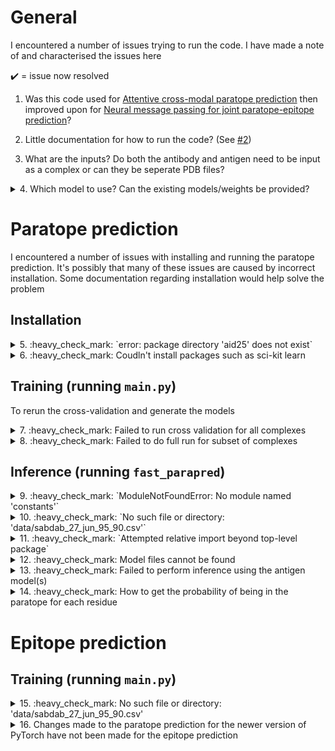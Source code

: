 # General

I encountered a number of issues trying to run the code. I have made a note of and characterised the issues here

:heavy_check_mark: = issue now resolved

1) Was this code used for [Attentive cross-modal paratope prediction](https://arxiv.org/pdf/1806.04398) then improved upon for [Neural message passing for joint paratope-epitope prediction](https://arxiv.org/pdf/2106.00757.pdf)?

2) Little documentation for how to run the code? (See [#2](https://github.com/andreeadeac22/attentive-parapred/issues/2))

3) What are the inputs? Do both the antibody and antigen need to be input as a complex or can they be seperate PDB files?

<details>
<summary>4. Which model to use? Can the existing models/weights be provided? </summary>

Code for the following models exists. However, it is not clear which model is best to use and the trained weights for each of the models are not included within the repository. Using the code the models can be retrained but it's not clear what run or fold is best to use from the 100 generated files.

| Paper | Model name                            | Code | Description                                                                                     |
|-------|---------------------------------------|------|-------------------------------------------------------------------------------------------------|
| 2018  | LSTM Baseline aka RNNModel            | 6    | Antibody-only paratope prediction, baseline                                                     |
| 2018  | Parapred  aka AbSeqModel              | 1    | Antibody-only paratope prediction, existing model by Liberis et al.                             |
| 2018  | Fast-Parapred aka AtrousSelf          | 5    | Antibody-only paratope prediction, while requiring only half the computational time of Parapred |
| 2018  | AG-Fast-Parapred aka AG               | 4    | Antibody and antigen paratope prediction                                                        |
| 2021? | Cross-self AG-Fast-Parapred aka XSelf | 7    | Improved antibody and antigen paratope prediction?                                              |
| 2021? | AttentionRNN                          | 2    | ?                                                                                               |
| 2021? | DilatedConv                           | 3    | ?                                                                                               |

</details>

# Paratope prediction

I encountered a number of issues with installing and running the paratope prediction. It's possibly that many of these issues are caused by incorrect installation. Some documentation regarding installation would help solve the problem

## Installation

<details>
<summary>5. :heavy_check_mark: `error: package directory 'aid25' does not exist` </summary>

Steps to replicate:
```bash
# Download repo
git clone https://github.com/andreeadeac22/attentive-parapred.git && cd attentive-parapred

# Create conda env
conda create --name parapred_test -y
conda activate parapred_test

# Install dependencies
python setup.py install
```

Fix: Changed package name (see [1ccecc6](https://github.com/PhilPalmer/attentive-parapred/commit/1ccecc618e4cd8fb7fb409a57b3efeb75ffddcf8))

</details>

<details>
<summary>6. :heavy_check_mark: Coudln't install packages such as sci-kit learn </summary>

Error:

Possibly an issue with my development environment and not the package:
```
error: Setup script exited with error: Command "g++ -pthread -B /home/pp502/.conda/envs/parapred/compiler_compat -Wl,--sysroot=/ -Wsign-compare -DNDEBUG -g -fwrapv -O3 -Wall -fPIC -I/home/pp502/.conda/envs/parapred/lib/python3.8/site-packages/numpy/core/include -I/home/pp502/.conda/envs/parapred/lib/python3.8/site-packages/numpy/core/include -I/home/pp502/.conda/envs/parapred/include/python3.8 -c sklearn/cluster/_dbscan_inner.cpp -o build/temp.linux-x86_64-3.8/sklearn/cluster/_dbscan_inner.o -MMD -MF build/temp.linux-x86_64-3.8/sklearn/cluster/_dbscan_inner.o.d" failed with exit status 1
```

Fix: Manually installed troublesome packages with conda and commented the installs out from my local version of the `setup.py` script

</details>

## Training (running `main.py`)

To rerun the cross-validation and generate the models

<details>
<summary>7. :heavy_check_mark: Failed to run cross validation for all complexes</summary>

Steps to replicate:
```bash
python main.py
```

Error:

Failed to run cross validation for all complexes in [`paratope/data/sabdab_27_jun_95_90.csv`](paratope/data/sabdab_27_jun_95_90.csv). It took a long while to process and samples and threw an error because a tensor was unexpectantly empty:
```
Computing and storing the dataset...
in load_chains
name A
Processing PDB  4bz1
all_max tensor(54.)
name D
Processing PDB  3gbm
name A
Processing PDB  2qqn
all_max tensor(66.)
name A
Processing PDB  5mes
name A
Processing PDB  2ypv
all_max tensor(110.)
name C
Processing PDB  4uu9
name B

....

Processing PDB  1w72
name 
Processing PDB  3gjf
name B
Processing PDB  3wkm
total dist torch.Size([1419, 32, 1269])
Crossvalidation run 1
cdrs torch.Size([1419, 32, 34])
ag torch.Size([1419, 1269, 28])
Fold:  1
len(train_idx 1277
---------------------------------------------------------------------------
IndexError                                Traceback (most recent call last)
~/Documents/GitHub/attentive-parapred/paratope/main.py in <module>
    147     initial_compute_classifier_metrics(labels, probs, threshold=0.4913739)
    148 
--> 149 run_cv()
    150 #process_cv_results()

~/Documents/GitHub/attentive-parapred/paratope/main.py in run_cv(dataset, output_folder, num_iters)
    103                            str(i) + "-fold-{}.pth.tar"
    104         kfold_cv_eval(dataset,
--> 105                       output_file, weights_template, seed=i)
    106 
    107 def process_cv_results():

~/Documents/GitHub/attentive-parapred/paratope/evaluation.py in kfold_cv_eval(dataset, output_file, weights_template, seed)
    121                             ag_train, ag_masks_train, ag_lengths_train, dist_mat_train, weights_template, i,
    122                             cdrs_test, lbls_test, mask_test, lengths_test,
--> 123                             ag_test, ag_masks_test, ag_lengths_test, dist_mat_test)
    124 
    125         print("test", file=track_f)

~/Documents/GitHub/attentive-parapred/paratope/xself_run.py in xself_run(cdrs_train, lbls_train, masks_train, lengths_train, ag_train, ag_masks_train, ag_lengths_train, dist_mat_train, weights_template, weights_template_number, cdrs_test, lbls_test, masks_test, lengths_test, ag_test, ag_masks_test, ag_lengths_test, dist_test)
    153             #print("Total time", total_time)
    154 
--> 155         print("Epoch %d - loss is %f : " % (epoch, epoch_loss.data[0]/batches_done))
    156         #print("--- %s seconds ---" % (total_time))
    157         times.append(total_time)

IndexError: invalid index of a 0-dim tensor. Use `tensor.item()` in Python or `tensor.item<T>()` in C++ to convert a 0-dim tensor to a number
```

Fix: As the error is caused by a print statement it can simply be commented out and the script will then run correctly (see [1c7b82d](https://github.com/PhilPalmer/attentive-parapred/commit/1c7b82daac39ed8084ad174e0015cac7e7157206))

</details>

<details>
<summary>8. :heavy_check_mark: Failed to do full run for subset of complexes</summary>

Steps to replicate:
```bash
# Keep only top 10 complexes and make back-up of all complexes
cd paratope/data
cp sabdab_27_jun_95_90.csv sabdab_27_jun_95_90.csv.bak && head -n 10 sabdab_27_jun_95_90.csv.bak > sabdab_27_jun_95_90.csv

# Modify the last 3 lines to do `full_run()` not just cross validation
head -n -3 main.py > main_full_run.py
echo 'full_run()' >> main_full_run.py

# Do full run
python main_full_run.py
```

Error:

For some reason it appears that too few arguments are passed to the function that performs forward propagation. This may be the result of PyTorch updates (see [here](https://discuss.pytorch.org/t/typeerror-forward-missing-2-required-positional-arguments-cap-lens-and-hidden/20010/2)), however, I am not sure because I am using the recommend version in the `requirements.txt`
```
---------------------------------------------------------------------------
TypeError                                 Traceback (most recent call last)
~/Documents/GitHub/attentive-parapred/paratope/main.py in <module>
    149 # run_cv()
    150 #process_cv_results()
--> 151 full_run()

~/Documents/GitHub/attentive-parapred/paratope/main.py in full_run(dataset, out_weights)
     65             print("input shape", input.data.shape)
     66             #print("lengths", lengths[j:j+32])
---> 67             output = model(input, lengths[j:j+32])
     68             lbls = index_select(total_lbls, 0, interval)
     69             print("lbls before pack", lbls.shape)

~/anaconda3/lib/python3.7/site-packages/torch/nn/modules/module.py in _call_impl(self, *input, **kwargs)
    725             result = self._slow_forward(*input, **kwargs)
    726         else:
--> 727             result = self.forward(*input, **kwargs)
    728         for hook in itertools.chain(
    729                 _global_forward_hooks.values(),

TypeError: forward() missing 2 required positional arguments: 'masks' and 'lengths'
```

Fix: I am unsure of the exact cause of this error but no fix is required as only the cross-validation can be run instead of the full run and no error is produced

</details>

## Inference (running `fast_parapred`)

<details>
<summary>9. :heavy_check_mark: `ModuleNotFoundError: No module named 'constants'` </summary>

Steps to replicate:
```bash
fast_parapred --help
```

Error:

Could not import other scripts when running the `fast_parapred` command:
```
Traceback (most recent call last):
  File "/home/pp502/.conda/envs/parapred/bin/fast_parapred", line 33, in <module>
    sys.exit(load_entry_point('Fast-Parapred==1.0', 'console_scripts', 'fast_parapred')())
  File "/home/pp502/.conda/envs/parapred/bin/fast_parapred", line 25, in importlib_load_entry_point
    return next(matches).load()
  File "/home/pp502/.conda/envs/parapred/lib/python3.8/importlib/metadata.py", line 77, in load
    module = import_module(match.group('module'))
  File "/home/pp502/.conda/envs/parapred/lib/python3.8/importlib/__init__.py", line 127, in import_module
    return _bootstrap._gcd_import(name[level:], package, level)
  File "<frozen importlib._bootstrap>", line 1014, in _gcd_import
  File "<frozen importlib._bootstrap>", line 991, in _find_and_load
  File "<frozen importlib._bootstrap>", line 975, in _find_and_load_unlocked
  File "<frozen importlib._bootstrap>", line 671, in _load_unlocked
  File "<frozen importlib._bootstrap_external>", line 848, in exec_module
  File "<frozen importlib._bootstrap>", line 219, in _call_with_frames_removed
  File "/home/pp502/.conda/envs/parapred/lib/python3.8/site-packages/paratope/library_commands.py", line 38, in <module>
    from constants import *
ModuleNotFoundError: No module named 'constants'
```

Fix: Run the `library_commands.py` script instead eg
```
python library_commands.py --help
```

</details>


<details>
<summary>10. :heavy_check_mark: `No such file or directory: 'data/sabdab_27_jun_95_90.csv'` </summary>

Steps to replicate:
```bash
python paratope/library_commands.py --help
```

Error: The SAbDab CSV file cannot be found

Fix: Run the `library_commands.py` script is run in the `paratope` directory so that the SAbDab CSV file can be found. It may also be possible to change the location of this file or make it a parameter in the `constants.py` file or make it an input parameter, however, this is slightly more difficult and I couldn't get it to work instantly

</details>


<details>
<summary>11. :heavy_check_mark: `Attempted relative import beyond top-level package` </summary>

Steps to replicate:
```bash
python library_commands.py --help
```

Error:

This may be because of the way I am trying to run the package but I was getting this error:
```
File "library_commands.py", line 38, in <module>
  from .constants import *
ImportError: attempted relative import with no known parent package
```

Fix: Removed the `.` before the imported filenames in `library_commands.py` (see [38c97b9](https://github.com/PhilPalmer/attentive-parapred/commit/38c97b9da1ea25a05c6d4ad6ad5205f7148bb14f))

</details>


<details>
<summary>12. :heavy_check_mark: Model files cannot be found</summary>

Steps to replicate:
```bash
python library_commands.py pdb 4bz1 --model FP
```

Error:

The model files cannot be found for any of the models (LSTM Baseline(L), Parapred(P), Fast-Parapred(FP) or AG-Fast-Parapred (AFP)):
```
Traceback (most recent call last):
  File "library_commands.py", line 187, in <module>
    main()
  File "library_commands.py", line 179, in main
    process_single_pdb(arguments["<pdb_name>"], arguments["--model"],
  File "library_commands.py", line 163, in process_single_pdb
    model = get_predictor(model_type)
  File "library_commands.py", line 72, in get_predictor
    _model.load_state_dict(torch.load(weights))
  File "/home/pp502/.conda/envs/parapred/lib/python3.8/site-packages/torch/serialization.py", line 581, in load
    with _open_file_like(f, 'rb') as opened_file:
  File "/home/pp502/.conda/envs/parapred/lib/python3.8/site-packages/torch/serialization.py", line 230, in _open_file_like
    return _open_file(name_or_buffer, mode)
  File "/home/pp502/.conda/envs/parapred/lib/python3.8/site-packages/torch/serialization.py", line 211, in __init__
    super(_open_file, self).__init__(open(name, mode))
FileNotFoundError: [Errno 2] No such file or directory: 'cv-ab-seq/atrous_self_weights.pth.tar'
```

Fix: Obtain the model weights or retrain the models from scratch?

</details>


<details>
<summary>13. :heavy_check_mark: Failed to perform inference using the antigen model(s)</summary>

Steps to replicate:
```bash
python library_commands.py pdb 4bz1 --model AFP --abh H --abl L --ag A
```

Error:

When trying to get the attentional coefficients for each amino acid from the model an index error occurs:
```
after model
in ag visual
writing to visualisation file
Called build_the_pdb_data
4bz1
H
L
name A
pos1 tensor(2)
pos2 tensor(7)
Traceback (most recent call last):
  File "library_commands.py", line 191, in <module>
    main()
  File "library_commands.py", line 184, in main
    arguments["--abh"], arguments["--abl"])
  File "library_commands.py", line 170, in process_single_pdb
    print_ag_weights(out_file_name=pdb_name, model=model)
  File "/home/phil/Documents/GitHub/attentive-parapred/paratope/visualisation.py", line 452, in print_ag_weights
    weights = weights[pos2][0]
IndexError: invalid index of a 0-dim tensor. Use `tensor.item()` in Python or `tensor.item<T>()` in C++ to convert a 0-dim tensor to a number
```

Fix: I am unsure of what the embeddings of the model represent and how to retrieve these weights.

Deleting the line giving the error seemed to fix this issue (see [ca5efca](https://github.com/PhilPalmer/attentive-parapred/commit/ca5efca60f20e0c0b59f8e0eb5f0683e7233915c)), however, I need to check if this is a valid solution

</details>

<details>
<summary>14. :heavy_check_mark: How to get the probability of being in the paratope for each residue</summary>

Perform inference for a given PDB file/complex using the Fast-Parapred model:
```bash
python library_commands.py pdb 4bz1 --model FP --abh H --abl L
```

Get just the probability of being within the paratope for each residue:
```python
import pandas as pd

pdb_fname = '4bz1'

with open(pdb_fname) as f:
    lines = [line.rstrip() for line in f]

probs_dict = {'residue' : [], 'paratope_probability' : []}

for line in lines:
    if line.startswith('ATOM') or line.startswith('HETATM'):
      probs_dict['residue'].append(line[16:20])
      probs_dict['paratope_probability'].append(line[60:66])

probs_df = pd.DataFrame(probs_dict)
# Filter for residues > 95% probability of being within the paratope
probs_df[probs_df['paratope_probability'].astype(float) > 0.95]
```

</details>


<!-- When using a dataset with too few samples

Used precomputed dataset containing too few samples
```
Precomputed dataset found, loading...
Crossvalidation run 1
cdrs torch.Size([6, 32, 34])
ag torch.Size([6, 1269, 28])
Traceback (most recent call last):
  File "/home/pp502/attentive-parapred/paratope/main.py", line 149, in <module>
    run_cv()
  File "/home/pp502/attentive-parapred/paratope/main.py", line 104, in run_cv
    kfold_cv_eval(dataset,
  File "/home/pp502/attentive-parapred/paratope/evaluation.py", line 54, in kfold_cv_eval
    for i, (train_idx, test_idx) in enumerate(kf.split(cdrs)):
  File "/home/pp502/.conda/envs/parapred/lib/python3.8/site-packages/sklearn/model_selection/_split.py", line 331, in split
    raise ValueError(
ValueError: Cannot have number of splits n_splits=10 greater than the number of samples: n_samples=6.
``` -->

# Epitope prediction

## Training (running `main.py`)

<details>
<summary>15. :heavy_check_mark: No such file or directory: 'data/sabdab_27_jun_95_90.csv'</summary>

Steps to replicate:
```bash
cd epitope
python main.py
```

Error:
```
Traceback (most recent call last):
  File "main.py", line 6, in <module>
    from preprocessing import open_dataset
  File "/home/pp502/attentive-parapred-test/epitope/preprocessing.py", line 19, in <module>
    data_frame = pd.read_csv(DATA_DIRECTORY + CSV_NAME)
  File "/home/pp502/.conda/envs/parapred/lib/python3.8/site-packages/pandas/io/parsers.py", line 686, in read_csv
    return _read(filepath_or_buffer, kwds)
  File "/home/pp502/.conda/envs/parapred/lib/python3.8/site-packages/pandas/io/parsers.py", line 452, in _read
    parser = TextFileReader(fp_or_buf, **kwds)
  File "/home/pp502/.conda/envs/parapred/lib/python3.8/site-packages/pandas/io/parsers.py", line 946, in __init__
    self._make_engine(self.engine)
  File "/home/pp502/.conda/envs/parapred/lib/python3.8/site-packages/pandas/io/parsers.py", line 1178, in _make_engine
    self._engine = CParserWrapper(self.f, **self.options)
  File "/home/pp502/.conda/envs/parapred/lib/python3.8/site-packages/pandas/io/parsers.py", line 2008, in __init__
    self._reader = parsers.TextReader(src, **kwds)
  File "pandas/_libs/parsers.pyx", line 382, in pandas._libs.parsers.TextReader.__cinit__
  File "pandas/_libs/parsers.pyx", line 674, in pandas._libs.parsers.TextReader._setup_parser_source
FileNotFoundError: [Errno 2] No such file or directory: 'data/sabdab_27_jun_95_90.csv'
```

Fix: Done in [0b113c2](https://github.com/PhilPalmer/attentive-parapred/commit/0b113c293bc0f14072bf0c80793b1f9cb0ab486e) by updating the data dir and PDB paths in `constants.py`

</details>


<details>
<summary> 16. Changes made to the paratope prediction for the newer version of PyTorch have not been made for the epitope prediction</summary>

Steps to replicate:
```bash
cd epitope
python main.py
```

Error:
```
Traceback (most recent call last):
  File "main.py", line 18, in <module>
    from evaluation import *
  File "/home/pp502/attentive-parapred-test/epitope/evaluation.py", line 5, in <module>
    np.set_printoptions(threshold=np.nan)
  File "/home/pp502/.conda/envs/parapred/lib/python3.8/site-packages/numpy/core/arrayprint.py", line 243, in set_printoptions
    opt = _make_options_dict(precision, threshold, edgeitems, linewidth,
  File "/home/pp502/.conda/envs/parapred/lib/python3.8/site-packages/numpy/core/arrayprint.py", line 86, in _make_options_dict
    raise ValueError("threshold must be non-NAN, try "
ValueError: threshold must be non-NAN, try sys.maxsize for untruncated representation
```

Fix: Add [these changes](https://github.com/PhilPalmer/attentive-parapred/commit/d6a1740faf834d3439fa0e67a014f7e2ad6040a1) to scripts in the epitope directory

</details>